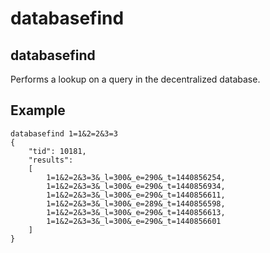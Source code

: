 # databasefind

## databasefind

Performs a lookup on a query in the decentralized database.

## Example

```text
databasefind 1=1&2=2&3=3
{
    "tid": 10181,
    "results":
    [
        1=1&2=2&3=3&_l=300&_e=290&_t=1440856254,
        1=1&2=2&3=3&_l=300&_e=290&_t=1440856934,
        1=1&2=2&3=3&_l=300&_e=290&_t=1440856611,
        1=1&2=2&3=3&_l=300&_e=289&_t=1440856598,
        1=1&2=2&3=3&_l=300&_e=290&_t=1440856613,
        1=1&2=2&3=3&_l=300&_e=290&_t=1440856601
    ]
}
```

